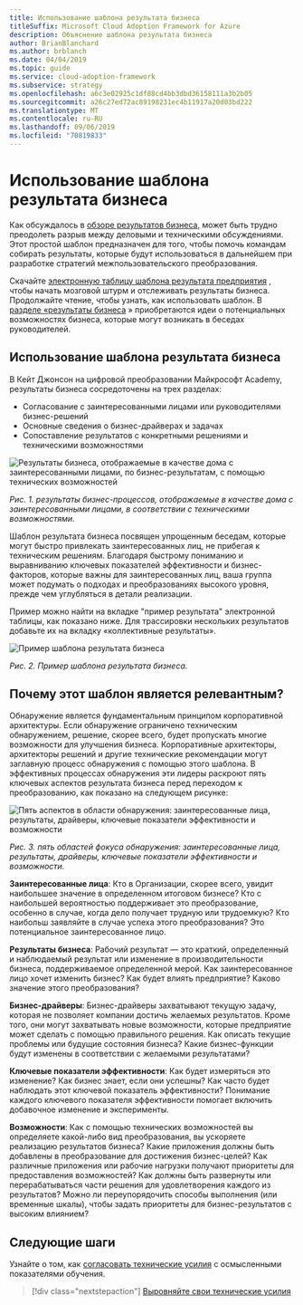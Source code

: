 ```yaml
---
title: Использование шаблона результата бизнеса
titleSuffix: Microsoft Cloud Adoption Framework for Azure
description: Объяснение шаблона результата бизнеса
author: BrianBlanchard
ms.author: brblanch
ms.date: 04/04/2019
ms.topic: guide
ms.service: cloud-adoption-framework
ms.subservice: strategy
ms.openlocfilehash: a6c3e02925c1df88cd4bb3dbd36158111a3b2b05
ms.sourcegitcommit: a26c27ed72ac89198231ec4b11917a20d03bd222
ms.translationtype: MT
ms.contentlocale: ru-RU
ms.lasthandoff: 09/06/2019
ms.locfileid: "70819833"
---
```

# <a name="how-to-use-the-business-outcome-template"></a>Использование шаблона результата бизнеса

Как обсуждалось в [обзоре результатов бизнеса](./index.md), может быть трудно преодолеть разрыв между деловыми и техническими обсуждениями. Этот простой шаблон предназначен для того, чтобы помочь командам собирать результаты, которые будут использоваться в дальнейшем при разработке стратегий межпользовательского преобразования.

Скачайте [электронную таблицу шаблона результата предприятия](https://archcenter.blob.core.windows.net/cdn/business-outcome-template.xlsx) , чтобы начать мозговой штурм и отслеживать результаты бизнеса. Продолжайте чтение, чтобы узнать, как использовать шаблон. В [разделе «результаты бизнеса](./index.md) » приобретаются идеи о потенциальных возможностях бизнеса, которые могут возникать в беседах руководителей.

<!-- markdownlint-disable MD026 -->

## <a name="use-the-business-outcome-template"></a>Использование шаблона результата бизнеса

В Кейт Джонсон на цифровой преобразовании Майкрософт Academy, результаты бизнеса сосредоточены на трех разделах:

- Согласование с заинтересованными лицами или руководителями бизнес-решений
- Основные сведения о бизнес-драйверах и задачах
- Сопоставление результатов с конкретными решениями и техническими возможностями

![Результаты бизнеса, отображаемые в качестве дома с заинтересованными лицами, по бизнес-результатам, с помощью технических возможностей](../../_images/business-outcome-house.png)

*Рис. 1. результаты бизнес-процессов, отображаемые в качестве дома с заинтересованными лицами, в соответствии с техническими возможностями.*

Шаблон результата бизнеса посвящен упрощенным беседам, которые могут быстро привлекать заинтересованных лиц, не прибегая к техническим решениям. Благодаря быстрому пониманию и выравниванию ключевых показателей эффективности и бизнес-факторов, которые важны для заинтересованных лиц, ваша группа может подумать о подходах и преобразованиях высокого уровня, прежде чем углубляться в детали реализации.

Пример можно найти на вкладке "пример результата" электронной таблицы, как показано ниже. Для трассировки нескольких результатов добавьте их на вкладку «коллективные результаты».

![Пример шаблона результата бизнеса](../../_images/business-outcome-template.png)

*Рис. 2. Пример шаблона результата бизнеса.*

## <a name="why-is-this-template-relevant"></a>Почему этот шаблон является релевантным?

Обнаружение является фундаментальным принципом корпоративной архитектуры. Если обнаружение ограничено техническим обнаружением, решение, скорее всего, будет пропускать многие возможности для улучшения бизнеса. Корпоративные архитекторы, архитекторы решений и другие технические рекомендации могут заглавную процесс обнаружения с помощью этого шаблона. В эффективных процессах обнаружения эти лидеры раскроют пять ключевых аспектов результата бизнеса перед переходом к преобразованию, как показано на следующем рисунке:

![Пять аспектов в области обнаружения: заинтересованные лица, результаты, драйверы, ключевые показатели эффективности и возможности](../../_images/business-outcome-focus-areas.png)

*Рис. 3. пять областей фокуса обнаружения: заинтересованные лица, результаты, драйверы, ключевые показатели эффективности и возможности.*

**Заинтересованные лица**: Кто в Организации, скорее всего, увидит наибольшее значение в определенном итоговом бизнесе? Кто с наибольшей вероятностью поддерживает это преобразование, особенно в случае, когда дело получает трудную или трудоемкую? Кто наибольш заявляйте в случае успеха этого преобразования? Это потенциальное заинтересованное лицо.

**Результаты бизнеса**: Рабочий результат — это краткий, определенный и наблюдаемый результат или изменение в производительности бизнеса, поддерживаемое определенной мерой. Как заинтересованное лицо хочет изменить бизнес? Как будет влиять предприятие? Каково значение этого преобразования?

**Бизнес-драйверы**: Бизнес-драйверы захватывают текущую задачу, которая не позволяет компании достичь желаемых результатов. Кроме того, они могут захватывать новые возможности, которые предприятие может сделать с помощью правильного решения. Как описать текущие проблемы или будущие состояния бизнеса? Какие бизнес-функции будут изменены в соответствии с желаемыми результатами?

**Ключевые показатели эффективности**: Как будет измеряться это изменение? Как бизнес знает, если они успешны? Как часто будет наблюдать этот ключевой показатель эффективности? Понимание каждого ключевого показателя эффективности помогает включить добавочное изменение и эксперименты.

**Возможности**: Как с помощью технических возможностей вы определяете какой-либо вид преобразования, вы ускоряете реализацию результатов бизнеса? Какие приложения должны быть добавлены в преобразование для достижения бизнес-целей? Как различные приложения или рабочие нагрузки получают приоритеты для предоставления возможностей? Как должны быть развернуты или перерабатываться части решения для удовлетворения каждого из результатов? Можно ли переупорядочить способы выполнения (или временные шкалы), чтобы задать приоритеты для бизнес-результатов с высоким влиянием?

## <a name="next-steps"></a>Следующие шаги

Узнайте о том, как [согласовать технические усилия](../learning-metrics.md) с осмысленными показателями обучения.

> [!div class="nextstepaction"]
> [Выровняйте свои технические усилия](../learning-metrics.md)
